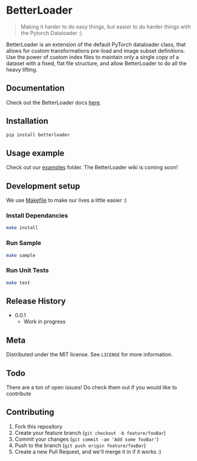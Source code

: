 # BetterLoader
> Making it harder to do easy things, but easier to do harder things with the Pytorch Dataloader :)

BetterLoader is an extension of the default PyTorch dataloader class, that allows for custom transformations pre-load and image subset definitions. Use the power of custom index files to maintain only a single copy of a dataset with a fixed, flat file structure, and allow BetterLoader to do all the heavy lifting.

## Documentation
Check out the BetterLoader docs [here](https://betterloader.readthedocs.io/).

## Installation
```sh
pip install betterloader
```

## Usage example
Check out our <a href="./examples">examples</a> folder. The BetterLoader wiki is coming soon!

## Development setup

We use <a href="https://opensource.com/article/18/8/what-how-makefile">Makefile</a> to make our lives a little easier :)
### Install Dependancies
```sh
make install
```
### Run Sample
```sh
make sample
```
### Run Unit Tests
```sh
make test
```

## Release History
* 0.0.1
    * Work in progress

## Meta
Distributed under the MIT license. See ``LICENSE`` for more information.

## Todo
There are a ton of open issues! Do check them out if you would like to contribute

## Contributing
1. Fork this repository
2. Create your feature branch (`git checkout -b feature/fooBar`)
3. Commit your changes (`git commit -am 'Add some fooBar'`)
4. Push to the branch (`git push origin feature/fooBar`)
5. Create a new Pull Request, and we'll merge it in if it works :)

